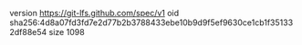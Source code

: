 version https://git-lfs.github.com/spec/v1
oid sha256:4d8a07fd3fd7e2d77b2b3788433ebe10b9d9f5ef9630ce1cb1f351332df88e54
size 1098
